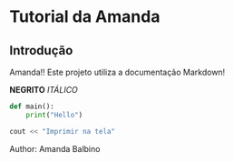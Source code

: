 # Tutorial da Amanda

## Introdução

Amanda!! Este projeto utiliza a documentação Markdown! 


**NEGRITO**  _ITÁLICO_

```py
def main():
    print("Hello")
```

```c++
cout << "Imprimir na tela"
```



Author: Amanda Balbino
